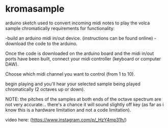 # kromasample
arduino sketch used to convert incoming midi notes to play the volca sample chromatically
requirements for functionality:

  -build an arduino midi in/out device.
    (instructions can be found online)
  -download the code to the arduino.
  
Once the code is downloaded on the arduino board and the midi in/out ports have been built, connect your midi controller (keyboard or computer DAW). 

Choose which midi channel you want to control (from 1 to 10). 

begin playing and you'll hear your selected sample being played chromatically (2 octaves up or down).

NOTE:
the pitches of the samples at both ends of the octave spectrum are not very accurate... there's a chance it will sound slightly off key (as far as i know this is a hardware limitation and not a code limitation).

video here: (https://www.instagram.com/p/_HzY4mp31h/)
